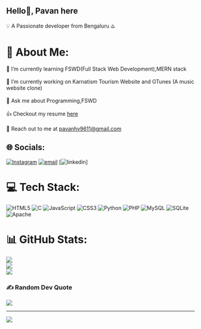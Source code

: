 ## Hello👋, Pavan here
💡 A Passionate developer from Bengaluru ♨️ 

# 💫 About Me:<br>
🌱 I’m currently learning FSWD(Full Stack Web Development),MERN stack<br><br>
🔭 I’m currently working on Karnatism Tourism Website and GTunes (A music website clone)<br><br>
💬 Ask me about Programming,FSWD <br><br>
👍 Checkout my resume <a href="">here</a> <br> <br>
🙌 Reach out to me at pavanhv9611@gmail.com 

## 🌐 Socials:
[![Instagram](https://img.shields.io/badge/Instagram-%23E4405F.svg?logo=Instagram&logoColor=white)](https://instagram.com/itz_me_pavan__07) [![email](https://img.shields.io/badge/Email-D14836?logo=gmail&logoColor=white)](mailto:pavanhv9611@gmail.com) [![linkedin](https://www.linkedin.com/in/pavan-h-v-3214a7366)]

# 💻 Tech Stack:
![HTML5](https://img.shields.io/badge/html5-%23E34F26.svg?style=flat-square&logo=html5&logoColor=white) ![C](https://img.shields.io/badge/c-%2300599C.svg?style=flat-square&logo=c&logoColor=white) ![JavaScript](https://img.shields.io/badge/javascript-%23323330.svg?style=flat-square&logo=javascript&logoColor=%23F7DF1E) ![CSS3](https://img.shields.io/badge/css3-%231572B6.svg?style=flat-square&logo=css3&logoColor=white) ![Python](https://img.shields.io/badge/python-3670A0?style=flat-square&logo=python&logoColor=ffdd54) ![PHP](https://img.shields.io/badge/php-%23777BB4.svg?style=flat-square&logo=php&logoColor=white) ![MySQL](https://img.shields.io/badge/mysql-4479A1.svg?style=flat-square&logo=mysql&logoColor=white) ![SQLite](https://img.shields.io/badge/sqlite-%2307405e.svg?style=flat-square&logo=sqlite&logoColor=white) ![Apache](https://img.shields.io/badge/apache-%23D42029.svg?style=flat-square&logo=apache&logoColor=white)
# 📊 GitHub Stats:
![](https://github-readme-stats.vercel.app/api?username=Pavan-H-V&theme=radical&hide_border=false&include_all_commits=false&count_private=false)<br/>
![](https://nirzak-streak-stats.vercel.app/?user=Pavan-H-V&theme=radical&hide_border=false)<br/>
![](https://github-readme-stats.vercel.app/api/top-langs/?username=Pavan-H-V&theme=radical&hide_border=false&include_all_commits=false&count_private=false&layout=compact)

### ✍️ Random Dev Quote
![](https://quotes-github-readme.vercel.app/api?type=horizontal&theme=radical)

---
[![](https://visitcount.itsvg.in/api?id=Pavan-H-V&icon=0&color=0)](https://visitcount.itsvg.in)

<!-- Proudly created with GPRM ( https://gprm.itsvg.in ) -->

